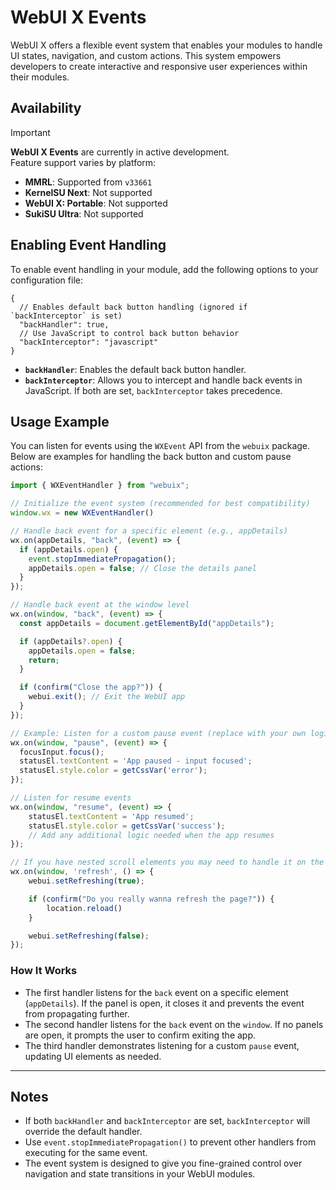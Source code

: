 # WebUI X Events

WebUI X offers a flexible event system that enables your modules to handle UI states, navigation, and custom actions. This system empowers developers to create interactive and responsive user experiences within their modules.

## Availability

> [!IMPORTANT]
> **WebUI X Events** are currently in active development.  
> Feature support varies by platform:
>
> - **MMRL**: Supported from `v33661`
> - **KernelSU Next**: Not supported
> - **WebUI X: Portable**: Not supported
> - **SukiSU Ultra**: Not supported

## Enabling Event Handling

To enable event handling in your module, add the following options to your configuration file:

```jsonc
{
  // Enables default back button handling (ignored if `backInterceptor` is set)
  "backHandler": true,
  // Use JavaScript to control back button behavior
  "backInterceptor": "javascript"
}
```

- **`backHandler`**: Enables the default back button handler.
- **`backInterceptor`**: Allows you to intercept and handle back events in JavaScript. If both are set, `backInterceptor` takes precedence.

## Usage Example

You can listen for events using the `WXEvent` API from the `webuix` package. Below are examples for handling the back button and custom pause actions:

```javascript
import { WXEventHandler } from "webuix";

// Initialize the event system (recommended for best compatibility)
window.wx = new WXEventHandler()

// Handle back event for a specific element (e.g., appDetails)
wx.on(appDetails, "back", (event) => {
  if (appDetails.open) {
    event.stopImmediatePropagation();
    appDetails.open = false; // Close the details panel
  }
});

// Handle back event at the window level
wx.on(window, "back", (event) => {
  const appDetails = document.getElementById("appDetails");

  if (appDetails?.open) {
    appDetails.open = false;
    return;
  }

  if (confirm("Close the app?")) {
    webui.exit(); // Exit the WebUI app
  }
});

// Example: Listen for a custom pause event (replace with your own logic)
wx.on(window, "pause", (event) => {
  focusInput.focus();
  statusEl.textContent = 'App paused - input focused';
  statusEl.style.color = getCssVar('error');
});

// Listen for resume events
wx.on(window, "resume", (event) => {
    statusEl.textContent = 'App resumed';
    statusEl.style.color = getCssVar('success');
    // Add any additional logic needed when the app resumes
});

// If you have nested scroll elements you may need to handle it on the JavaScript side
wx.on(window, 'refresh', () => {
    webui.setRefreshing(true);

    if (confirm("Do you really wanna refresh the page?")) {
        location.reload()
    }

    webui.setRefreshing(false);
});
```

### How It Works

- The first handler listens for the `back` event on a specific element (`appDetails`). If the panel is open, it closes it and prevents the event from propagating further.
- The second handler listens for the `back` event on the `window`. If no panels are open, it prompts the user to confirm exiting the app.
- The third handler demonstrates listening for a custom `pause` event, updating UI elements as needed.

---

## Notes

- If both `backHandler` and `backInterceptor` are set, `backInterceptor` will override the default handler.
- Use `event.stopImmediatePropagation()` to prevent other handlers from executing for the same event.
- The event system is designed to give you fine-grained control over navigation and state transitions in your WebUI modules.